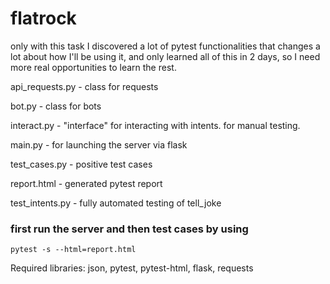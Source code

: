 # flatrock

only with this task I discovered a lot of pytest functionalities
that changes a lot about how I'll be using it, and only learned all of this in 2 days, so I need more real opportunities to learn the rest.

api_requests.py - class for requests

bot.py - class for bots

interact.py - "interface" for interacting with intents. for manual testing.

main.py - for launching the server via flask

test_cases.py - positive test cases 

report.html - generated pytest report

test_intents.py - fully automated testing of tell_joke
### first run the server and then test cases by using 
```
pytest -s --html=report.html
```

Required libraries: json, pytest, pytest-html, flask, requests
